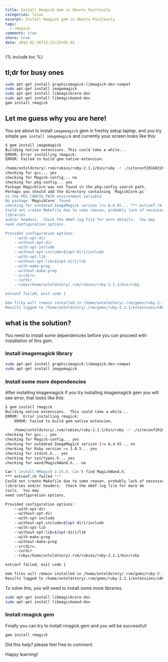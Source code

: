 ```yaml
---
title: Install Rmagick Gem in Ubuntu Painlessly
categories: linux 
excerpt: Install Rmagick gem in Ubuntu Painlessly
tags: 
  - rmagick
comments: true
share: true
date: 2016-02-26T13:13:23+05:45
---
```


{% include toc %}

## tl;dr for busy ones

```bash
sudo apt-get install graphicsmagick-libmagick-dev-compat
sudo apt-get install imagemagick
sudo apt-get install libmagickcore-dev
sudo apt-get install libmagickwand-dev
gem install rmagick
```

## Let me guess why you are here!

You are about to install `imagemagick` gem in freshly setup laptop, and you try simple `gem install imagemagick` and currently your screen looks like this:

~~~ bash
$ gem install imagemagick
Building native extensions. This could take a while...
ERROR: Error installing rmagick:
ERROR: Failed to build gem native extension.

/home/untoldstory/.rvm/rubies/ruby-2.1.1/bin/ruby -r ./siteconf20160226-5081-j6qfa7.rb extconf.rb
checking for gcc... yes
checking for Magick-config... no
checking for pkg-config... yes
Package MagickCore was not found in the pkg-config search path.
Perhaps you should add the directory containing `MagickCore.pc'
to the PKG_CONFIG_PATH environment variable
No package 'MagickCore' found
checking for outdated ImageMagick version (<= 6.4.9)... *** extconf.rb failed ***
Could not create Makefile due to some reason, probably lack of necessary
libraries
and/or headers.  Check the mkmf.log file for more details.  You may
need configuration options.

Provided configuration options:
	--with-opt-dir
	--without-opt-dir
	--with-opt-include
	--without-opt-include=${opt-dir}/include
	--with-opt-lib
	--without-opt-lib=${opt-dir}/lib
	--with-make-prog
	--without-make-prog
	--srcdir=.
	--curdir
	--ruby=/home/untoldstory/.rvm/rubies/ruby-2.1.1/bin/ruby

extconf failed, exit code 1

Gem files will remain installed in /home/untoldstory/.rvm/gems/ruby-2.1.1/gems/rmagick-2.15.4 for inspection.
Results logged to /home/untoldstory/.rvm/gems/ruby-2.1.1/extensions/x86_64-linux/2.1.0/rmagick-2.15.4/gem_make.out
~~~

## what is the solution?

You need to install some dependencies before you can proceed with installation of this gem.

### Install imagemagick library
~~~ bash
sudo apt-get install graphicsmagick-libmagick-dev-compat
sudo apt-get install imagemagick
~~~

### Install some more dependencies

After installing imagemagick if you try installing imagemagick gem you will see error, that looks like this:

~~~bash
$ gem install rmagick
Building native extensions.  This could take a while...
ERROR:  Error installing rmagick:
	ERROR: Failed to build gem native extension.

    /home/untoldstory/.rvm/rubies/ruby-2.1.1/bin/ruby -r ./siteconf20160226-22127-tgz3iy.rb extconf.rb
checking for gcc... yes
checking for Magick-config... yes
checking for outdated ImageMagick version (<= 6.4.9)... no
checking for Ruby version >= 1.8.5... yes
checking for stdint.h... yes
checking for sys/types.h... yes
checking for wand/MagickWand.h... no

Can't install RMagick 2.15.4. Can't find MagickWand.h.
*** extconf.rb failed ***
Could not create Makefile due to some reason, probably lack of necessary
libraries and/or headers.  Check the mkmf.log file for more de
tails.  You may
need configuration options.

Provided configuration options:
	--with-opt-dir
	--without-opt-dir
	--with-opt-include
	--without-opt-include=${opt-dir}/include
	--with-opt-lib
	--without-opt-lib=${opt-dir}/lib
	--with-make-prog
	--without-make-prog
	--srcdir=.
	--curdir
	--ruby=/home/untoldstory/.rvm/rubies/ruby-2.1.1/bin/ruby

extconf failed, exit code 1

Gem files will remain installed in /home/untoldstory/.rvm/gems/ruby-2.1.1/gems/rmagick-2.15.4 for inspection.
Results logged to /home/untoldstory/.rvm/gems/ruby-2.1.1/extensions/x86_64-linux/2.1.0/rmagick-2.15.4/gem_make.out
~~~

To solve this, you will need to install some more libraries.

~~~bash
sudo apt-get install libmagickcore-dev
sudo apt-get install libmagickwand-dev
~~~

### Install rmagick gem

Finally you can try to install rmagick gem and you will be successful!

~~~bash
gem install rmagick
~~~

Did this help? please feel free to comment.

Happy learning!
